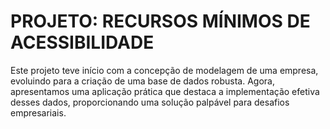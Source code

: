 # PROJETO: RECURSOS MÍNIMOS DE ACESSIBILIDADE

Este projeto teve início com a concepção de modelagem de uma empresa, evoluindo para a criação de uma base de dados robusta. Agora, apresentamos uma aplicação prática que destaca a implementação efetiva desses dados, proporcionando uma solução palpável para desafios empresariais.
